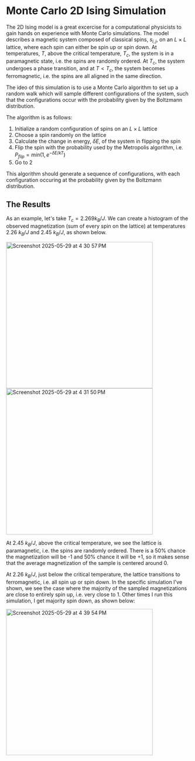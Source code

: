 # Monte Carlo 2D Ising Simulation 

The 2D Ising model is a great excercise for a computational physicists to gain hands on experience with Monte Carlo simulations. The model describes a magnetic system composed of classical spins, $s_{i,j}$, on an $L$ $\times$ $L$ lattice, where each spin can either be spin up or spin down. At temperatures, $T$, above the critical temperature, $T_c$, the system is in a paramagnetic state, i.e. the spins are randomly ordered. At $T_c$, the system undergoes a phase transition, and at $T < T_c$, the system becomes ferromagnetic, i.e. the spins are all aligned in the same direction. 

The ideo of this simulation is to use a Monte Carlo algorithm to set up a random walk which will sample different configurations of the system, such that the configurations occur with the probability given by the Boltzmann distribution. 

The algorithm is as follows: 
1. Initialize a random configuration of spins on an $L \times L$ lattice
2. Choose a spin randomly on the lattice
3. Calculate the change in energy, $\delta E$, of the system in flipping the spin
4. Flip the spin with the probability used by the Metropolis algorithm, i.e. $P_{flip} = min(1,e^{-\delta E/kT})$
5. Go to 2

This algorithm should generate a sequence of configurations, with each configuration occuring at the probability given by the Boltzmann distribution. 

## The Results 

As an example, let's take $T_c = 2.269 k_B/J$. We can create a histogram of the observed magnetization (sum of every spin on the lattice) at temperatures 2.26 $k_B/J$ and 2.45 $k_B/J$, as shown below. 

<img width="400" alt="Screenshot 2025-05-29 at 4 30 57 PM" src="https://github.com/user-attachments/assets/8942ce4b-102e-4041-b819-2df4669ea921" />

<img width="400" alt="Screenshot 2025-05-29 at 4 31 50 PM" src="https://github.com/user-attachments/assets/4e46c287-51d9-4d73-ba53-0d4a29c00c02" />

At 2.45 $k_B/J$, above the critical temperature, we see the lattice is paramagnetic, i.e. the spins are randomly ordered. There is a 50% chance the magnetization will be -1 and 50% chance it will be +1, so it makes sense that the average magnetization of the sample is centered around 0. 

At 2.26 $k_B/J$, just below the critical temperature, the lattice transitions to ferromagnetic, i.e. all spin up or spin down. In the specific simulation I've shown, we see the case where the majority of the sampled magnetizations are close to entirely spin up, i.e. very close to 1. Other times I run this simulation, I get majority spin down, as shown below: 

<img width="400" alt="Screenshot 2025-05-29 at 4 39 54 PM" src="https://github.com/user-attachments/assets/c0d3ba8c-da04-4ad0-8e13-18ad8516a43a" />





